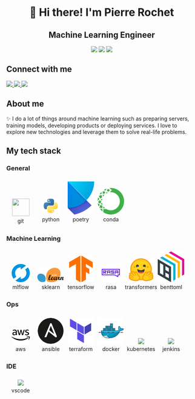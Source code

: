 <h1 align="center">👋 Hi there! I'm Pierre Rochet</h1>

<h2 align="center">Machine Learning Engineer</h2>

<div align="center">
    <img src="https://img.shields.io/badge/machine%20learning-lightblue?style=for-the-badge" />
    <img src="https://img.shields.io/badge/data%20science-lightblue?style=for-the-badge" />
    <img src="https://img.shields.io/badge/mlops-lightblue?style=for-the-badge&logo=heart" />
</div>

## Connect with me

<div align="">
    <a href="">
        <img src="https://img.shields.io/badge/linkedin-blue?style=for-the-badge&logo=linkedin" />
    </a>
    <a href="">
        <img src="https://img.shields.io/badge/github-grey?style=for-the-badge&logo=github" />
    </a>
    <a href="">
        <img src="https://img.shields.io/badge/gmail-red?style=for-the-badge&logo=gmail&logoColor=white" />
    </a>
</div>

## About me

✨ I do a lot of things around machine learning such as preparing servers, training models, developing products or deploying services. I love to explore new technologies and leverage them to solve real-life problems.

## My tech stack

<style>
.skill-icon {
    border-radius: 0.3em;
    width: 5em;
    /* height:70px; */
    /* background: grey; */
    justify-content: center;
    align-items: center;
    display: inline-flex;
    flex-direction: column;
    margin: 0.3em 0.2em;
}

.skill-icon > img {
    /* background: grey; */
    padding: 0.3em;
    /* height: 46px;
    width: 46px; */
}

</style>

### General

<div class="skill-icon">
    <img height="46" width="46" src="https://cdn.jsdelivr.net/gh/devicons/devicon/icons/git/git-original.svg" />
    <span>git</span>
</div>
<div class="skill-icon">
    <img height="46" width="46" src="https://raw.githubusercontent.com/devicons/devicon/master/icons/python/python-original.svg" />
    <span>python</span>
</div>
<div class="skill-icon">
    <img src="./img/poetry.svg" />
    <span>poetry</span>
</div>
<div class="skill-icon">
    <img  src="https://raw.githubusercontent.com/devicons/devicon/master/icons/anaconda/anaconda-original.svg" />
    <span>conda</span>
</div>

### Machine Learning

<div class="skill-icon">
    <img  src="./img/mlflow.svg" />
    <span>mlflow</span>
</div>
<div class="skill-icon">
    <img  src="./img/sklearn.svg" />
    <span>sklearn</span>
</div>
<div class="skill-icon">
    <img  src="https://raw.githubusercontent.com/devicons/devicon/master/icons/tensorflow/tensorflow-original.svg" />
    <span>tensorflow</span>
</div>
<div class="skill-icon">
    <img  src="./img/rasa.svg" />
    <span>rasa</span>
</div>
<div class="skill-icon">
    <img  src="./img/transformers.svg" />
    <span>transformers</span>
</div>
<div class="skill-icon">
    <img  src="./img/bentoml.svg" />
    <span>benttoml</span>
</div>

### Ops

<div class="skill-icon">
    <img src="./img/aws.svg"/>
    <span>aws</span>
</div>
<div class="skill-icon">
    <img src="https://raw.githubusercontent.com/devicons/devicon/master/icons/ansible/ansible-original.svg" />
    <span>ansible</span>
</div>
<div class="skill-icon">
    <img src="https://raw.githubusercontent.com/devicons/devicon/master/icons/terraform/terraform-original.svg"/>
    <span>terraform</span>
</div>
<div class="skill-icon">
    <img src="https://raw.githubusercontent.com/devicons/devicon/master/icons/docker/docker-original.svg"/>
    <span>docker</span>
</div>
<div class="skill-icon">
    <img src="https://cdn.jsdelivr.net/gh/devicons/devicon/icons/kubernetes/kubernetes-plain.svg" />
    <span>kubernetes</span>
</div>
<div class="skill-icon">
    <img src="https://cdn.jsdelivr.net/gh/devicons/devicon/icons/jenkins/jenkins-original.svg" />
    <span>jenkins</span>
</div>

### IDE

<div class="skill-icon">
    <img src="https://cdn.jsdelivr.net/gh/devicons/devicon/icons/vscode/vscode-original.svg" />
    <span>vscode</span>
</div>
